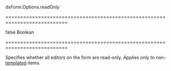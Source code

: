 <!--id-->dxForm.Options.readOnly<!--/id-->
===========================================================================
<!--default-->false<!--/default-->
<!--type-->Boolean<!--/type-->
===========================================================================

<!--shortDescription-->
Specifies whether all editors on the form are read-only. Applies only to non-[templated](/Documentation/ApiReference/UI_Widgets/dxForm/Item_Types/SimpleItem/#template) items.
<!--/shortDescription-->

<!--fullDescription-->

<!--/fullDescription-->